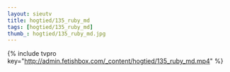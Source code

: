 ```yaml
--- 
layout: sieutv
title: hogtied/135_ruby_md
tags: [hogtied/135_ruby_md]
thumb_: hogtied/135_ruby_md.jpg
---
```

{% include tvpro key="http://admin.fetishbox.com/_content/hogtied/135_ruby_md.mp4" %} 

